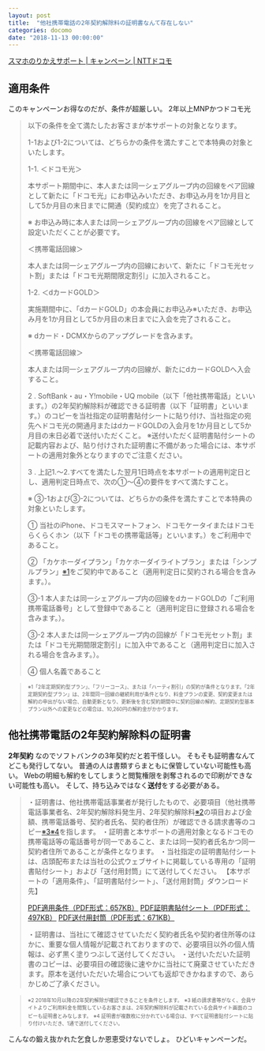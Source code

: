 ```yaml
---
layout: post
title:  "他社携帯電話の2年契約解除料の証明書なんて存在しない"
categories: docomo
date: "2018-11-13 00:00:00"
---
```


[スマホのりかえサポート \| キャンペーン \| NTTドコモ](https://www.nttdocomo.co.jp/campaign_event/smart_phone_hikari/index.html?crpga_cid=GA1.2.1140157754.1524572859)

## 適用条件

このキャンペーンお得なのだが、条件が超厳しい。
2年以上MNPかつドコモ光

> 以下の条件を全て満たしたお客さまが本サポートの対象となります。
>
> 1-1および1-2については、どちらかの条件を満たすことで本特典の対象といたします。
>
> 1-1. ＜ドコモ光＞
>
> 本サポート期間中に、本人または同一シェアグループ内の回線をペア回線として新たに「ドコモ光」にお申込みいただき、お申込み月を1か月目として5か月目の末日までに開通（契約成立）を完了されること。
>
> ※ お申込み時に本人または同一シェアグループ内の回線をペア回線として設定いただくことが必要です。
>
> ＜携帯電話回線＞
>
> 本人または同一シェアグループ内の回線において、新たに「ドコモ光セット割」または「ドコモ光期間限定割引」に加入されること。
>
> 1-2. ＜dカードGOLD＞
>
> 実施期間中に、「dカードGOLD」の本会員にお申込み※いただき、お申込み月を1か月目として5か月目の末日までに入会を完了されること。
>
> ※ dカード・DCMXからのアップグレードを含みます。
>
> ＜携帯電話回線＞
>
> 本人または同一シェアグループ内の回線が、新たにdカードGOLDへ入会すること。
>
> 2 . SoftBank・au・Y!mobile・UQ mobile（以下「他社携帯電話」といいます。）の2年契約解除料が確認できる証明書（以下「証明書」といいます。）のコピーを当社指定の証明書貼付シートに貼り付け、当社指定の宛先へドコモ光の開通月またはdカードGOLDの入会月を1か月目として5か月目の末日必着で送付いただくこと。
> ※送付いただく証明書貼付シートの記載内容および、貼り付けされた証明書に不備があった場合には、本サポートの適用対象外となりますのでご注意ください。
>
> 3 . 上記1.～2.すべてを満たした翌月1日時点を本サポートの適用判定日とし、適用判定日時点で、次の①～④の要件をすべて満たすこと。
>
> ※ ③-1および③-2については、どちらかの条件を満たすことで本特典の対象といたします。
>
> ① 当社のiPhone、ドコモスマートフォン、ドコモケータイまたはドコモらくらくホン（以下「ドコモの携帯電話等」といいます。）をご利用中であること。
>
> ② 「カケホーダイプラン」「カケホーダイライトプラン」または「シンプルプラン」[※1](#remark1)をご契約中であること（適用判定日に契約される場合を含みます。）。
>
> ③-1 本人または同一シェアグループ内の回線をdカードGOLDの「ご利用携帯電話番号」として登録中であること（適用判定日に登録される場合を含みます。）。
>
> ③-2 本人または同一シェアグループ内の回線が「ドコモ光セット割」または「ドコモ光期間限定割引」に加入中であること（適用判定日に加入される場合を含みます。）。
>
> ④ 個人名義であること

> <span id="remark1" style="font-size:10px;">※1「2年定期契約型プラン」、「フリーコース」、または「ハーティ割引」の契約が条件となります。「2年定期契約型プラン」は、2年間同一回線の継続利用が条件となり、料金プランの変更、契約変更または解約の申出がない場合、自動更新となり、更新後を含む契約期間中に契約回線の解約、定期契約型基本プラン以外への変更などの場合は、10,260円の解約金がかかります。</span>

## 他社携帯電話の2年契約解除料の証明書

**2年契約** なのでソフトバンクの3年契約だと若干怪しい。
そもそも証明書なんてどこも発行してない。
普通の人は書類すらまともに保管していない可能性も高い。
Webの明細も解約をしてしまうと閲覧権限を剥奪されるので印刷ができない可能性も高い。
そして、持ち込みではなく**送付**をする必要がある。

> ・証明書は、他社携帯電話事業者が発行したもので、必要項目（他社携帯電話事業者名、2年契約解除料発生月、2年契約解除料[※2](#remark2)の項目および金額、携帯電話番号、契約者氏名、契約者住所）が確認できる請求書等のコピー[※3](#remark3)[※4](#remark4)を指します。
> ・証明書と本サポートの適用対象となるドコモの携帯電話等の電話番号が同一であること、または同一契約者氏名かつ同一契約者住所であることが条件となります。
> ・当社指定の証明書貼付シートは、店頭配布または当社の公式ウェブサイトに掲載している専用の「証明書貼付シート」および「送付用封筒」にて送付してください。
> 【本サポートの「適用条件」、「証明書貼付シート」、「送付用封筒」ダウンロード先】
>
> [PDF適用条件（PDF形式：657KB）](https://www.nttdocomo.co.jp/binary/pdf/campaign_event/smart_phone_hikari/tekiyoujyouken.pdf)
> [PDF証明書貼付シート（PDF形式：497KB）](https://www.nttdocomo.co.jp/binary/pdf/campaign_event/smart_phone_hikari/shoumeisyo.pdf)
> [PDF送付用封筒（PDF形式：671KB）](https://www.nttdocomo.co.jp/binary/pdf/campaign_event/smart_phone_hikari/soufu.pdf)
>
> ・証明書は、当社にて確認させていただく契約者氏名や契約者住所等のほかに、重要な個人情報が記載されておりますので、必要項目以外の個人情報は、必ず黒く塗りつぶして送付してください。
> ・送付いただいた証明書のコピーは、必要項目の確認後に速やかに当社にて廃棄させていただきます。原本を送付いただいた場合についても返却できかねますので、あらかじめご了承ください。

> <span id="remark2" style="font-size:10px;">※2 2018年10月以降の2年契約解除が確認できることを条件とします。</span>
> <span id="remark3" style="font-size:10px;">※3 紙の請求書等がなく、会員サイトよりご利用料金を閲覧しているお客さまは、2年契約解除料が記載されている会員サイト画面のコピーも証明書とみなします。</span>
> <span id="remark4" style="font-size:10px;">※4 証明書が複数枚に分かれている場合は、すべて証明書貼付シートに貼り付けいただき、1通で送付してください。</span>

こんなの鍛え抜かれた乞食しか恩恵受けないでしょ。
ひどいキャンペーンだ。
